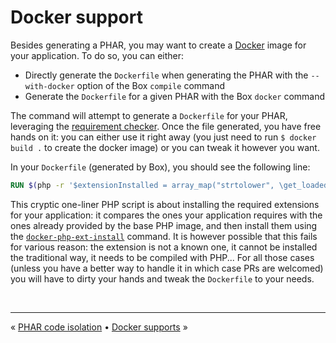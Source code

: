 # Docker support

Besides generating a PHAR, you may want to create a [Docker][docker] image for your application. To do so, you can
either:

- Directly generate the `Dockerfile` when generating the PHAR with the `--with-docker` option of the Box `compile` 
  command
- Generate the `Dockerfile` for a given PHAR with the Box `docker` command

The command will attempt to generate a `Dockerfile` for your PHAR, leveraging the 
[requirement checker][requirement-checker]. Once the file generated, you have free hands on it: you can either use it 
right away (you just need to run `$ docker build .` to create the docker image) or you can tweak it however you want.

In your `Dockerfile` (generated by Box), you should see the following line:

```Dockerfile
RUN $(php -r '$extensionInstalled = array_map("strtolower", \get_loaded_extensions(false));$requiredExtensions = ["zlib", "phar", "openssl", "pcre", "tokenizer"];$extensionsToInstall = array_diff($requiredExtensions, $extensionInstalled);if ([] !== $extensionsToInstall) {echo \sprintf("docker-php-ext-install %s", implode(" ", $extensionsToInstall));}echo "echo \"No extensions\"";')
``` 

This cryptic one-liner PHP script is about installing the required extensions for your application: it compares the ones
your application requires with the ones already provided by the base PHP image, and then install them using the
[`docker-php-ext-install`][docker-php-ext-install] command. It is however possible that this fails for various reason:
the extension is not a known one, it cannot be installed the traditional way, it needs to be compiled with PHP... For
all those cases (unless you have a better way to handle it in which case PRs are welcomed) you will have to dirty your
hands and tweak the `Dockerfile` to your needs.

<br />
<hr />

« [PHAR code isolation](code-isolation.md#phar-code-isolation) • [Docker supports](symfony.md#symfony-support) »


[docker]: https://www.docker.com/
[docker-php-ext-install]: https://docs.docker.com/samples/library/php/
[requirement-checker]: requirement-checker.md#requirements-checker
